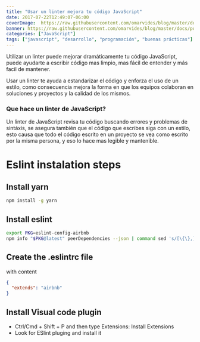 ```yaml
---
title: "Usar un linter mejora tu código JavaScript"
date: 2017-07-22T12:49:07-06:00
coverImage:  https://raw.githubusercontent.com/omarvides/blog/master/docs/post/usar-linter-mejor-codigo/constellation.jpg
banner: https://raw.githubusercontent.com/omarvides/blog/master/docs/post/usar-linter-mejor-codigo/constellation.jpg
categories: ["JavaScript"]
tags: ["javascript", "desarrollo", "programación", "buenas prácticas"]
---
```


Utilizar un linter puede mejorar dramáticamente tu código JavaScript, puede ayudarte a 
escribir código mas limpio, mas fácil de entender y más facil de mantener.

Usar un linter te ayuda a estandarizar el código y enforza el uso de un estilo, como consecuencia
mejora la forma en que los equipos colaboran en soluciones y proyectos y la calidad de los mismos.

### Que hace un linter de JavaScript?

Un linter de JavaScript revisa tu código buscando errores y problemas de sintáxis, se asegura también que
el código que escribes siga con un estilo, esto causa que todo el código escrito en un proyecto se vea como
escrito por la misma persona, y eso lo hace mas legible y mantenible.



# Eslint instalation steps

## Install yarn

```bash
npm install -g yarn
```

## Install eslint
```bash
export PKG=eslint-config-airbnb
npm info "$PKG@latest" peerDependencies --json | command sed 's/[\{\},]//g ; s/: /@/g' | xargs yarn add --dev "$PKG@latest"
```

## Create the .eslintrc file

with content 
```json
{
  "extends": "airbnb"
}
```

## Install Visual code plugin

- Ctrl/Cmd + Shift + P and then type Extensions: Install Extensions
- Look for ESlint pluging and install it


